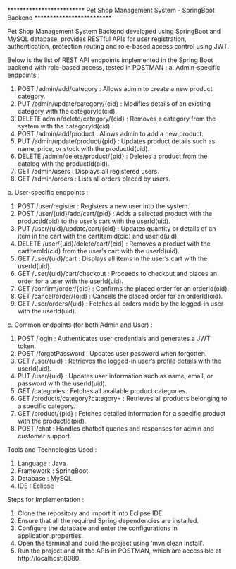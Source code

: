 ************************* Pet Shop Management System - SpringBoot Backend *************************

Pet Shop Management System Backend developed using SpringBoot and MySQL database, provides RESTful APIs for user registration, authentication, protection routing and role-based access control using JWT.

Below is the list of REST API endpoints implemented in the Spring Boot backend with role-based access, tested in POSTMAN :
a. Admin-specific endpoints :
1. POST /admin/add/category : Allows admin to create a new product category.
2. PUT /admin/update/category/{cid} : Modifies details of an existing category with the categoryId(cid).
3. DELETE admin/delete/category/{cid} : Removes a category from the system with the categoryId(cid).
4. POST /admin/add/product : Allows admin to add a new product.
5. PUT /admin/update/product/{pid} : Updates product details such as name, price, or stock with the productId(pid).
6. DELETE /admin/delete/product/{pid} : Deletes a product from the catalog with the productId(pid).
7. GET /admin/users : Displays all registered users.
8. GET /admin/orders : Lists all orders placed by users.

b. User-specific endpoints :
1. POST /user/register : Registers a new user into the system.
2. POST /user/{uid}/add/cart/{pid} : Adds a selected product with the productId(pid) to the user’s cart with the userId(uid).
3. PUT /user/{uid}/update/cart/{cid} : Updates quantity or details of an item in the cart with the cartItemId(cid) and userId(uid).
4. DELETE /user/{uid}/delete/cart/{cid} : Removes a product with the cartItemId(cid) from the user’s cart with the userId(uid).
5. GET /user/{uid}/cart : Displays all items in the user’s cart with the userId(uid).
6. GET /user/{uid}/cart/checkout : Proceeds to checkout and places an order for a user with the userId(uid).
7. GET /confirm/order/{oid} : Confirms the placed order for an orderId(oid).
8. GET /cancel/order/{oid} : Cancels the placed order for an orderId(oid).
9. GET /user/orders/{uid} : Fetches all orders made by the logged-in user with the userId(uid).

c. Common endpoints (for both Admin and User) :
1. POST /login : Authenticates user credentials and generates a JWT token.
2. POST /forgotPassword : Updates user password when forgotten.
3. GET /user/{uid} : Retrieves the logged-in user’s profile details with the userId(uid).
4. PUT /user/{uid} : Updates user information such as name, email, or password with the userId(uid).
5. GET /categories : Fetches all available product categories.
6. GET /products/category?category= : Retrieves all products belonging to a specific category.
7. GET /product/{pid} : Fetches detailed information for a specific product with the productId(pid).
8. POST /chat : Handles chatbot queries and responses for admin and customer support.

Tools and Technologies Used :
1. Language : Java
2. Framework : SpringBoot
3. Database : MySQL
4. IDE : Eclipse

Steps for Implementation :
1. Clone the repository and import it into Eclipse IDE.
2. Ensure that all the required Spring dependencies are installed.
3. Configure the database and enter the configurations in application.properties.
4. Open the terminal and build the project using 'mvn clean install'.
5. Run the project and hit the APIs in POSTMAN, which are accessible at http://localhost:8080.

